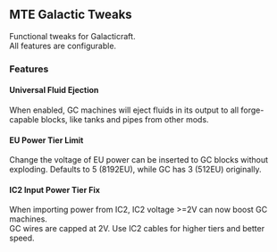 ## MTE Galactic Tweaks
Functional tweaks for Galacticraft.  
All features are configurable.  
### Features
#### Universal Fluid Ejection
When enabled, GC machines will eject fluids in its output to all forge-capable blocks, like tanks and pipes from other mods.  
#### EU Power Tier Limit
Change the voltage of EU power can be inserted to GC blocks without exploding. Defaults to 5 (8192EU), while GC has 3 (512EU) originally.
#### IC2 Input Power Tier Fix
When importing power from IC2, IC2 voltage >=2V can now boost GC machines.  
GC wires are capped at 2V. Use IC2 cables for higher tiers and better speed.  